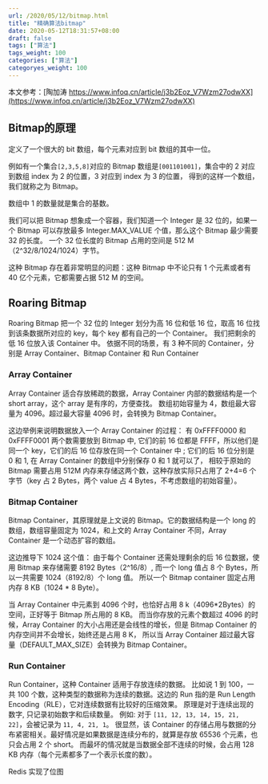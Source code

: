 ```yaml
---
url: /2020/05/12/bitmap.html
title: "精确算法bitmap"
date: 2020-05-12T18:31:57+08:00
draft: false
tags: ["算法"]
tags_weight: 100
categories: ["算法"]
categoryes_weight: 100
---
```


本文参考：[陶加涛 https://www.infoq.cn/article/j3b2Eoz_V7Wzm27odwXX](https://www.infoq.cn/article/j3b2Eoz_V7Wzm27odwXX)

## Bitmap的原理

定义了一个很大的 bit 数组，每个元素对应到 bit 数组的其中一位。

例如有一个集合`[2,3,5,8]`对应的 Bitmap 数组是`[001101001]`，集合中的 2 对应到数组 index 为 2 的位置，3 对应到 index 为 3 的位置，
得到的这样一个数组，我们就称之为 Bitmap。

数组中 1 的数量就是集合的基数。

我们可以把 Bitmap 想象成一个容器，我们知道一个 Integer 是 32 位的，如果一个 Bitmap 可以存放最多 Integer.MAX_VALUE 个值，那么这个 Bitmap 最少需要 32 的长度。
一个 32 位长度的 Bitmap 占用的空间是 512 M （2^32/8/1024/1024）字节。

这种 Bitmap 存在着非常明显的问题：这种 Bitmap 中不论只有 1 个元素或者有 40 亿个元素，它都需要占据 512 M 的空间。

## Roaring Bitmap

Roaring Bitmap 把一个 32 位的 Integer 划分为高 16 位和低 16 位，取高 16 位找到该条数据所对应的 key，每个 key 都有自己的一个 Container。
我们把剩余的低 16 位放入该 Container 中。
依据不同的场景，有 3 种不同的 Container，分别是 Array Container、Bitmap Container 和 Run Container

### Array Container

Array Container 适合存放稀疏的数据，Array Container 内部的数据结构是一个 short array，这个 array 是有序的，方便查找。
数组初始容量为 4，数组最大容量为 4096。超过最大容量 4096 时，会转换为 Bitmap Container。

这边举例来说明数据放入一个 Array Container 的过程：
有 0xFFFF0000 和 0xFFFF0001 两个数需要放到 Bitmap 中, 它们的前 16 位都是 FFFF，所以他们是同一个 key，它们的后 16 位存放在同一个 Container 中 ; 
它们的后 16 位分别是 0 和 1, 在 Array Container 的数组中分别保存 0 和 1 就可以了，
相较于原始的 Bitmap 需要占用 512M 内存来存储这两个数，这种存放实际只占用了 2+4=6 个字节（key 占 2 Bytes，两个 value 占 4 Bytes，不考虑数组的初始容量）。

### Bitmap Container

Bitmap Container，其原理就是上文说的 Bitmap。它的数据结构是一个 long 的数组，数组容量固定为 1024，和上文的 Array Container 不同，Array Container 是一个动态扩容的数组。

这边推导下 1024 这个值：
由于每个 Container 还需处理剩余的后 16 位数据，使用 Bitmap 来存储需要 8192 Bytes（2^16/8）, 而一个 long 值占 8 个 Bytes，所以一共需要 1024（8192/8）个 long 值。
所以一个 Bitmap container 固定占用内存 8 KB（1024 * 8 Byte）。

当 Array Container 中元素到 4096 个时，也恰好占用 8 k（4096*2Bytes）的空间，正好等于 Bitmap 所占用的 8 KB。
而当你存放的元素个数超过 4096 的时候，Array Container 的大小占用还是会线性的增长，但是 Bitmap Container 的内存空间并不会增长，始终还是占用 8 K，
所以当 Array Container 超过最大容量（DEFAULT_MAX_SIZE）会转换为 Bitmap Container。

### Run Container

Run Container，这种 Container 适用于存放连续的数据。
比如说 1 到 100，一共 100 个数，这种类型的数据称为连续的数据。这边的 Run 指的是 Run Length Encoding（RLE），它对连续数据有比较好的压缩效果。
原理是对于连续出现的数字, 只记录初始数字和后续数量。
例如: 对于 `[11, 12, 13, 14, 15, 21, 22]`，会被记录为 `11, 4, 21, 1`。
很显然，该 Container 的存储占用与数据的分布紧密相关。最好情况是如果数据是连续分布的，就算是存放 65536 个元素，也只会占用 2 个 short。
而最坏的情况就是当数据全部不连续的时候，会占用 128 KB 内存（每个元素都多了一个表示长度的数）。

Redis 实现了位图
